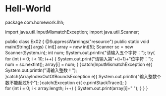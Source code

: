 # Hell-World
package com.homework.lhh;

import java.util.InputMismatchException;
import java.util.Scanner;

public class Ex02 {
	@SuppressWarnings("resource")
	public static void main(String[] args) {
		int[] array = new int[5];
		Scanner sc = new Scanner(System.in);
		int num;
		System.out.println("请输入五个字符：");
		try{
			for (int i = 0; i < 10; i++) {
				System.out.print("请输入第"+(i+1)+"位字符：");
				num = sc.nextInt();
				array[i] = num;
			}
		}catch(InputMismatchException e){
			System.out.println("请输入整数！");
		}catch(ArrayIndexOutOfBoundsException e){
			System.out.println("输入整数个数不能超过5个");
		}catch(Exception e){
			e.printStackTrace();
		}		
		for (int i = 0; i < array.length; i++) {
			System.out.print(array[i]+" ");
		}
	}
}
